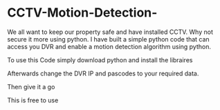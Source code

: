 # CCTV-Motion-Detection-
We all want to keep our property safe and have installed CCTV. Why not secure it more using python. I have built a simple python code that can access you DVR and enable a motion detection algorithm using python. 


To use this Code simply download python and install the libraires 

Afterwards change the DVR IP and pascodes to your required data. 

Then give it a go

This is free to use 
